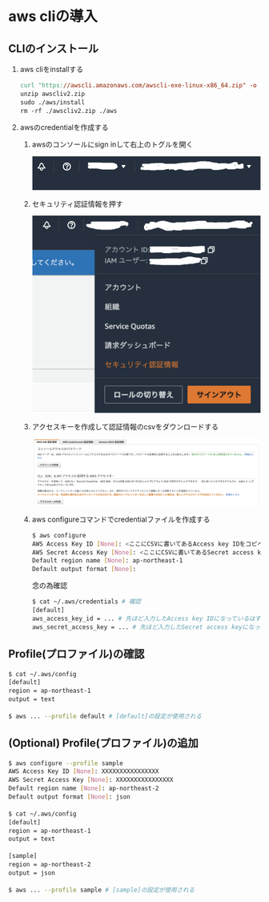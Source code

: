 # aws cliの導入

## CLIのインストール

1. aws cliをinstallする

    ```makefile
    curl "https://awscli.amazonaws.com/awscli-exe-linux-x86_64.zip" -o "awscliv2.zip"
    unzip awscliv2.zip
    sudo ./aws/install
    rm -rf ./awscliv2.zip ./aws
    ```

2. awsのcredentialを作成する
    1. awsのコンソールにsign inして右上のトグルを開く

        ![Untitled](./images/aws-cli-open-toggle.png)

    2. セキュリティ認証情報を押す

        ![Untitled](./images/aws-cli-security-credential.png)

    3. アクセスキーを作成して認証情報のcsvをダウンロードする

        ![Untitled](./images/aws-cli-download-credential-csv.png)

    4. aws configureコマンドでcredentialファイルを作成する

        ```bash
        $ aws configure
        AWS Access Key ID [None]: <ここにCSVに書いてあるAccess key IDをコピペ>
        AWS Secret Access Key [None]: <ここにCSVに書いてあるSecret access keyをコピペ>
        Default region name [None]: ap-northeast-1
        Default output format [None]:

        ```

        念の為確認

        ```bash
        $ cat ~/.aws/credentials # 確認
        [default]
        aws_access_key_id = ... # 先ほど入力したAccess key IDになっているはず
        aws_secret_access_key = ... # 先ほど入力したSecret access keyになっているはず
        ```


## Profile(プロファイル)の確認

```bash
$ cat ~/.aws/config
[default]
region = ap-northeast-1
output = text

$ aws ... --profile default # [default]の設定が使用される
```

## (Optional) Profile(プロファイル)の追加

```bash
$ aws configure --profile sample
AWS Access Key ID [None]: XXXXXXXXXXXXXXXX
AWS Secret Access Key [None]: XXXXXXXXXXXXXXXX
Default region name [None]: ap-northeast-2
Default output format [None]: json

$ cat ~/.aws/config
[default]
region = ap-northeast-1
output = text

[sample]
region = ap-northeast-2
output = json

$ aws ... --profile sample # [sample]の設定が使用される
```
